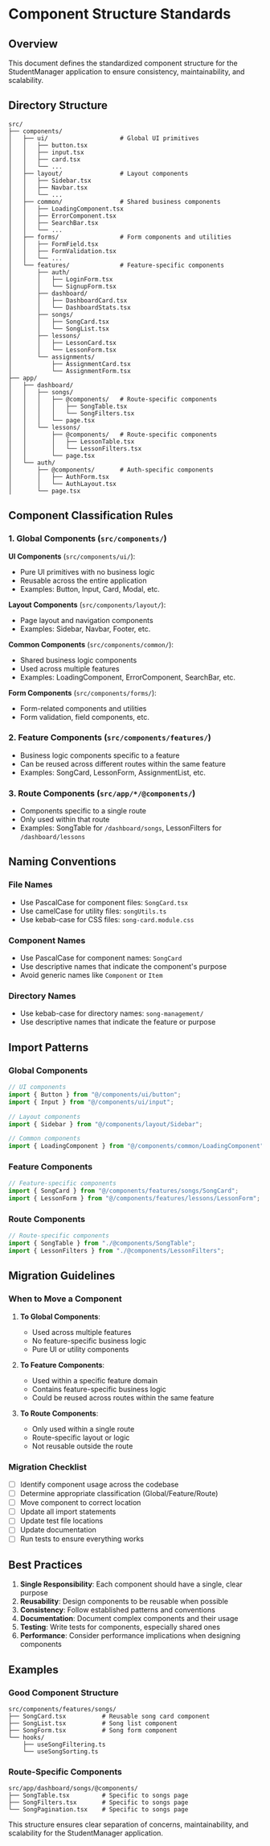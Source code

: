 # Component Structure Standards

## Overview

This document defines the standardized component structure for the StudentManager application to ensure consistency, maintainability, and scalability.

## Directory Structure

```
src/
├── components/
│   ├── ui/                    # Global UI primitives
│   │   ├── button.tsx
│   │   ├── input.tsx
│   │   ├── card.tsx
│   │   └── ...
│   ├── layout/                # Layout components
│   │   ├── Sidebar.tsx
│   │   ├── Navbar.tsx
│   │   └── ...
│   ├── common/                # Shared business components
│   │   ├── LoadingComponent.tsx
│   │   ├── ErrorComponent.tsx
│   │   ├── SearchBar.tsx
│   │   └── ...
│   ├── forms/                 # Form components and utilities
│   │   ├── FormField.tsx
│   │   ├── FormValidation.tsx
│   │   └── ...
│   └── features/              # Feature-specific components
│       ├── auth/
│       │   ├── LoginForm.tsx
│       │   └── SignupForm.tsx
│       ├── dashboard/
│       │   ├── DashboardCard.tsx
│       │   └── DashboardStats.tsx
│       ├── songs/
│       │   ├── SongCard.tsx
│       │   └── SongList.tsx
│       ├── lessons/
│       │   ├── LessonCard.tsx
│       │   └── LessonForm.tsx
│       └── assignments/
│           ├── AssignmentCard.tsx
│           └── AssignmentForm.tsx
├── app/
│   ├── dashboard/
│   │   ├── songs/
│   │   │   ├── @components/   # Route-specific components
│   │   │   │   ├── SongTable.tsx
│   │   │   │   └── SongFilters.tsx
│   │   │   └── page.tsx
│   │   └── lessons/
│   │       ├── @components/   # Route-specific components
│   │       │   ├── LessonTable.tsx
│   │       │   └── LessonFilters.tsx
│   │       └── page.tsx
│   └── auth/
│       ├── @components/       # Auth-specific components
│       │   ├── AuthForm.tsx
│       │   └── AuthLayout.tsx
│       └── page.tsx
```

## Component Classification Rules

### 1. Global Components (`src/components/`)

**UI Components** (`src/components/ui/`):

- Pure UI primitives with no business logic
- Reusable across the entire application
- Examples: Button, Input, Card, Modal, etc.

**Layout Components** (`src/components/layout/`):

- Page layout and navigation components
- Examples: Sidebar, Navbar, Footer, etc.

**Common Components** (`src/components/common/`):

- Shared business logic components
- Used across multiple features
- Examples: LoadingComponent, ErrorComponent, SearchBar, etc.

**Form Components** (`src/components/forms/`):

- Form-related components and utilities
- Form validation, field components, etc.

### 2. Feature Components (`src/components/features/`)

- Business logic components specific to a feature
- Can be reused across different routes within the same feature
- Examples: SongCard, LessonForm, AssignmentList, etc.

### 3. Route Components (`src/app/*/@components/`)

- Components specific to a single route
- Only used within that route
- Examples: SongTable for `/dashboard/songs`, LessonFilters for `/dashboard/lessons`

## Naming Conventions

### File Names

- Use PascalCase for component files: `SongCard.tsx`
- Use camelCase for utility files: `songUtils.ts`
- Use kebab-case for CSS files: `song-card.module.css`

### Component Names

- Use PascalCase for component names: `SongCard`
- Use descriptive names that indicate the component's purpose
- Avoid generic names like `Component` or `Item`

### Directory Names

- Use kebab-case for directory names: `song-management/`
- Use descriptive names that indicate the feature or purpose

## Import Patterns

### Global Components

```typescript
// UI components
import { Button } from "@/components/ui/button";
import { Input } from "@/components/ui/input";

// Layout components
import { Sidebar } from "@/components/layout/Sidebar";

// Common components
import { LoadingComponent } from "@/components/common/LoadingComponent";
```

### Feature Components

```typescript
// Feature-specific components
import { SongCard } from "@/components/features/songs/SongCard";
import { LessonForm } from "@/components/features/lessons/LessonForm";
```

### Route Components

```typescript
// Route-specific components
import { SongTable } from "./@components/SongTable";
import { LessonFilters } from "./@components/LessonFilters";
```

## Migration Guidelines

### When to Move a Component

1. **To Global Components**:

   - Used across multiple features
   - No feature-specific business logic
   - Pure UI or utility components

2. **To Feature Components**:

   - Used within a specific feature domain
   - Contains feature-specific business logic
   - Could be reused across routes within the same feature

3. **To Route Components**:
   - Only used within a single route
   - Route-specific layout or logic
   - Not reusable outside the route

### Migration Checklist

- [ ] Identify component usage across the codebase
- [ ] Determine appropriate classification (Global/Feature/Route)
- [ ] Move component to correct location
- [ ] Update all import statements
- [ ] Update test file locations
- [ ] Update documentation
- [ ] Run tests to ensure everything works

## Best Practices

1. **Single Responsibility**: Each component should have a single, clear purpose
2. **Reusability**: Design components to be reusable when possible
3. **Consistency**: Follow established patterns and conventions
4. **Documentation**: Document complex components and their usage
5. **Testing**: Write tests for components, especially shared ones
6. **Performance**: Consider performance implications when designing components

## Examples

### Good Component Structure

```
src/components/features/songs/
├── SongCard.tsx          # Reusable song card component
├── SongList.tsx          # Song list component
├── SongForm.tsx          # Song form component
└── hooks/
    ├── useSongFiltering.ts
    └── useSongSorting.ts
```

### Route-Specific Components

```
src/app/dashboard/songs/@components/
├── SongTable.tsx         # Specific to songs page
├── SongFilters.tsx       # Specific to songs page
└── SongPagination.tsx    # Specific to songs page
```

This structure ensures clear separation of concerns, maintainability, and scalability for the StudentManager application.
